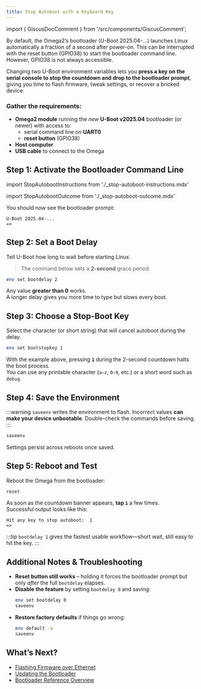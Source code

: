 ```yaml
---
title: Stop Autoboot with a Keyboard Key
---
```


import { GiscusDocComment } from '/src/components/GiscusComment';

By default, the Omega2’s bootloader (U-Boot 2025.04-…) launches Linux automatically a fraction of a second after power-on. This can be interrupted with the reset button (GPIO38) to start the bootloader command line. However, GPIO38 is not always accessible.

Changing two U-Boot environment variables lets you **press a key on the serial console to stop the countdown and drop to the bootloader prompt**, giving you time to flash firmware, tweak settings, or recover a bricked device.

### Gather the requirements:

- **Omega2 module** running the *new* **U-Boot v2025.04** bootloader (or newer) with access to:
  - serial command line on **UART0**
  - **reset button** (GPIO38)
- **Host computer**
- **USB cable** to connect to the Omega

## Step 1: Activate the Bootloader Command Line

import StopAutobootInstructions from './_stop-autoboot-instructions.mdx'

<StopAutobootInstructions/>

import StopAutobootOutcome from './_stop-autoboot-outcome.mdx'

<StopAutobootOutcome/>

You should now see the bootloader prompt:

```
U-Boot 2025.04-...
=>
```

## Step 2: Set a Boot Delay

Tell U-Boot how long to wait before starting Linux.

> The command below sets a **2-second** grace period.

```bash
env set bootdelay 2
```

Any value **greater than 0** works.  
A longer delay gives you more time to type but slows every boot.

## Step 3: Choose a Stop-Boot Key

Select the character (or short string) that will cancel autoboot during the delay.

```bash
env set bootstopkey 1
```

With the example above, pressing **`1`** during the 2-second countdown halts the boot process.  
You can use any printable character (`a–z`, `0–9`, etc.) or a short word such as `debug`.

## Step 4: Save the Environment

:::warning
`saveenv` writes the environment to flash. Incorrect values **can make your device unbootable**. Double-check the commands before saving.
:::

```bash
saveenv
```

Settings persist across reboots once saved.

## Step 5: Reboot and Test

Reboot the Omega from the bootloader:

```bash
reset
```

As soon as the countdown banner appears, **tap `1`** a few times.  
Successful output looks like this:

```
Hit any key to stop autoboot:  1
=>
```

:::tip
`bootdelay 1` gives the fastest usable workflow—short wait, still easy to hit the key.
:::

## Additional Notes & Troubleshooting

* **Reset button still works** – holding it forces the bootloader prompt but only *after* the full `bootdelay` elapses.  
* **Disable the feature** by setting `bootdelay 0` and saving:  
  ```bash
  env set bootdelay 0
  saveenv
  ```  
* **Restore factory defaults** if things go wrong:  
  ```bash
  env default -a
  saveenv
  ```

## What’s Next?

* [Flashing Firmware over Ethernet](/bootloader/flashing-firmware-over-ethernet)  
* [Updating the Bootloader](/bootloader/upgrading-old-bootloader)  
* [Bootloader Reference Overview](/bootloader/overview)

<GiscusDocComment />
